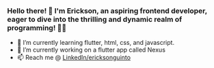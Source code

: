 ### Hello there! 🎉 I'm Erickson, an aspiring frontend developer, eager to dive into the thrilling and dynamic realm of programming! 🚀🌐

- 🌱 I’m currently learning flutter, html, css, and javascript.
- 🔭 I’m currently working on a flutter app called Nexus
- 📫 Reach me @ [LinkedIn/ericksonguinto](https://www.linkedin.com/in/ericksonguinto/)
<!--  [![LinkedIn Badge](https://img.shields.io/badge/LinkedIn-0077B5?style=for-the-badge&logo=linkedin&logoColor=white)](https://www.linkedin.com/in/ericksonguinto/) -->

<!--
**sonyerg/sonyerg** is a ✨ _special_ ✨ repository because its `README.md` (this file) appears on your GitHub profile.
Here are some ideas to get you started:
- 🔭 I’m currently working on ...
- 🌱 I’m currently learning ...
- 👯 I’m looking to collaborate on ...
- 🤔 I’m looking for help with ...
- 💬 Ask me about ...
- 📫 How to reach me: ...
- 😄 Pronouns: ...
- ⚡ Fun fact: ...
-->
